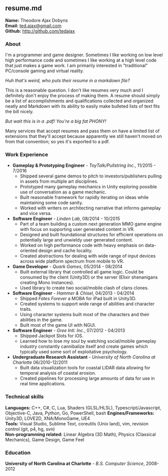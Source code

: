 ## resume.md

**Name:** Theodore Ajax Dobyns  
**Email:** ted.ajax@gmail.com  
**Github:** http://github.com/tedajax

### About
I'm a programmer and game designer.  Sometimes I like working on low level high performance code and sometimes I like working at a high level code that just makes a game work.  I am primarily interested in "traditional" PC/console gaming and virtual reality.

*Huh that's weird, who puts their resume in a markdown file?*

This is a reasonable question.  I don't like resumes very much and I definitely don't enjoy the process of making them.  A resume should simply be a list of accomplishments and qualifications collected and organized neatly and Markdown with its ability to easily make bulleted lists of text fits the bill nicely.

*But wait this is in a .pdf!  You're a big fat PHONY!*

Many services that accept resumes and pass them on have a limited list of extensions that they'll accept because apparently we still haven't moved on from that convention; so yes it's exported to a pdf. 

### Work Experience
* **Gameplay & Prototyping Engineer** - *ToyTalk/Pullstring Inc.*, 11/2015 - 7/2016
	* Shipped several game demos to pitch to investors/publishers pulling in assets from multiple art disciplines.
	* Prototyped many gameplay mechanics in Unity exploring possible use of conversation as a game mechanic.
	* Built reasonable framework for rapidly iterating on ideas while maintaining some code sanity.
	* Worked with writers on architecting narrative that informs gameplay and vice versa.
* **Software Engineer** - *Linden Lab*, 08/2014 - 10/2015
	* Part of a team building a custom next generation MMO game engine with focus on supporting user generated content in VR.
	* Designed and built foundational structures for efficient operations on potentially large and unwieldy user generated content.
	* Worked on high performance code with heavy emphasis on data-oriented design and cache locality.
	* Created abstractions for dealing with wide range of input devices across wide platform spectrum from mobile to VR.
* **Game Developer** - *Quark Games*, 05/2014 - 08/2014
	* Built external library that controlled all game logic.  Could be consumed by the client (Unity3D) or the server (Elixir shenanigans creating Mono instances).
	* Used library to create two social/mobile clash of clans clones.
* **Software Engineer** - *Hammer & Chisel*, 04/2013 - 04/2014
	* Shipped *Fates Forever* a MOBA for iPad built in Unity3D.
	* Created systems to support wide range of abilities and character traits.
	* Using character systems built most of the characters and their abilities in the game.
	* Built most of the game UI with NGUI.
* **Software Engineer** - *Gree Intl. Inc.*, 07/2012 - 04/2013
	* Shipped Jackpot Slots for iOS.
	* Learned how to lose my soul by watching social/mobile gameplay industry constantly cannibalize itself and create games which typically used some sort of exploitative psychology.
* **Undergraduate Research Assistant** - *University of North Carolina at Charlotte* 06/2010-12/2011
	* Built data visualization tools for coastal LIDAR data allowing for temporal analysis of coastal erosion.
	* Created pipelines for processing large amounts of data for use in real time applications.

### Technical skills
**Languages:** C++, C#, C, Lua, Shaders (GLSL/HLSL), Typescript/Javascript, Objective-C, Java, Python, Go, PowerShell, bash
**Engines/Frameworks:** Unity3D, LOVE2D, XNA/MonoGame, UE4  
**Tools:** Visual Studio, Sublime Text, coreutils (Unix land), vim, revision control (git, p4, hg, svn)  
**Non-programming related:** Linear Algebra (3D Math), Physics (Classical Mechanics), Game Design, Game Feel 

### Education
**University of North Carolina at Charlotte** - *B.S. Computer Science*,  2008-2012
